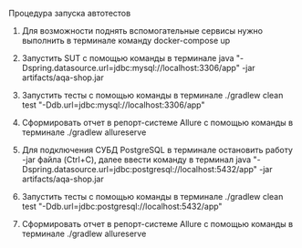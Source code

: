 Процедура запуска автотестов

1) Для возможности поднять вспомогательные сервисы нужно выполнить в терминале команду docker-compose up

2) Запустить SUT с помощью команды в терминале java "-Dspring.datasource.url=jdbc:mysql://localhost:3306/app" -jar artifacts/aqa-shop.jar

3) Запустить тесты с помощью команды в терминале ./gradlew clean test "-Ddb.url=jdbc:mysql://localhost:3306/app"

4) Сформировать отчет в репорт-системе Allure с помощью команды в терминале ./gradlew allureserve

5) Для подключения СУБД PostgreSQL в терминале остановить работу -jar файла (Ctrl+C), далее ввести команду в терминал java "-Dspring.datasource.url=jdbc:postgresql://localhost:5432/app" -jar artifacts/aqa-shop.jar

6) Запустить тесты с помощью команды в терминале ./gradlew clean test "-Ddb.url=jdbc:postgresql://localhost:5432/app"

7) Сформировать отчет в репорт-системе Allure с помощью команды в терминале ./gradlew allureserve
